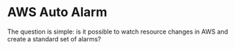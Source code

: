# AWS Auto Alarm

The question is simple: is it possible to watch resource changes in AWS and create a standard set of alarms?

